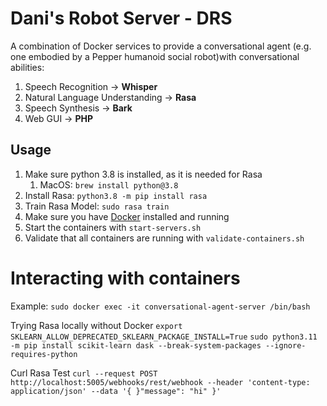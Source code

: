 # Dani's Robot Server - DRS

A combination of Docker services to provide a conversational agent (e.g. one embodied by a Pepper humanoid social robot)with conversational abilities:

1. Speech Recognition → **Whisper**
2. Natural Language Understanding → **Rasa**
3. Speech Synthesis → **Bark**
4. Web GUI → **PHP**
 
## Usage

1. Make sure python 3.8 is installed, as it is needed for Rasa
     1. MacOS: `brew install python@3.8`
2. Install Rasa: `python3.8 -m pip install rasa`
3. Train Rasa Model: `sudo rasa train`
3. Make sure you have [Docker](https://docs.docker.com/desktop/) installed and running
4. Start the containers with `start-servers.sh`
5. Validate that all containers are running with `validate-containers.sh`

# Interacting with containers
Example:
`sudo docker exec -it conversational-agent-server /bin/bash`

Trying Rasa locally without Docker
`export SKLEARN_ALLOW_DEPRECATED_SKLEARN_PACKAGE_INSTALL=True`
`sudo python3.11 -m pip install scikit-learn dask --break-system-packages --ignore-requires-python`

Curl Rasa Test
`curl --request POST http://localhost:5005/webhooks/rest/webhook --header 'content-type: application/json' --data '{ }"message": "hi" }' `
